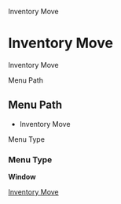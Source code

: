 
Inventory Move
# Inventory Move


Inventory Move

Menu Path
## Menu Path



- Inventory Move

Menu Type
### Menu Type

**Window**


[Inventory Move](functional-guide/window/window-inventory-move.md)
